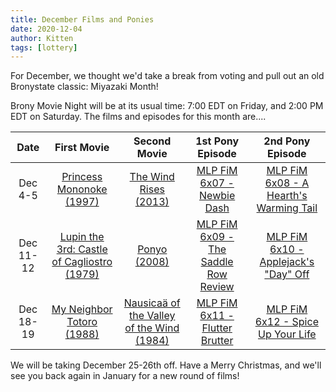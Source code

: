 ```yaml
---
title: December Films and Ponies
date: 2020-12-04
author: Kitten
tags: [lottery]
---
```


For December, we thought we'd take a break from voting and pull out an old Bronystate classic: Miyazaki Month!

Brony Movie Night will be at its usual time: 7:00 EDT on Friday, and 2:00 PM EDT on Saturday. The films and episodes for this month are....

| Date | First Movie | Second Movie | 1st Pony Episode | 2nd Pony Episode |
| :----------: | :---------------: | :---------------: | :---------------: | :---------------: | 
| Dec 4-5 | [Princess Mononoke (1997)][m1] | [The Wind Rises (2013)][m2] | [MLP FiM 6x07 - Newbie Dash][p1] | [MLP FiM 6x08 - A Hearth's Warming Tail][p2] |
| Dec 11-12 | [Lupin the 3rd: Castle of Cagliostro (1979)][m3] | [Ponyo (2008)][m4] | [MLP FiM 6x09 - The Saddle Row Review][p3] | [MLP FiM 6x10 - Applejack's "Day" Off][p4] |
| Dec 18-19 | [My Neighbor Totoro (1988)][m5] | [Nausicaä of the Valley of the Wind (1984)][m6] | [MLP FiM 6x11 - Flutter Brutter][p5] | [MLP FiM 6x12 - Spice Up Your Life][p6] |

We will be taking December 25-26th off.  Have a Merry Christmas, and we'll see you back again in January for a new round of films!

[m1]: https://www.imdb.com/title/tt0119698/
[m2]: https://www.imdb.com/title/tt2013293/
[m3]: https://www.imdb.com/title/tt0079833/
[m4]: https://www.imdb.com/title/tt0876563/
[m5]: https://www.imdb.com/title/tt0096283/
[m6]: https://www.imdb.com/title/tt0087544/
[p1]: https://www.imdb.com/title/tt5524260/
[p2]: https://www.imdb.com/title/tt5524262/
[p3]: https://www.imdb.com/title/tt5347354/
[p4]: https://www.imdb.com/title/tt5524264/
[p5]: https://www.imdb.com/title/tt5524266/
[p6]: https://www.imdb.com/title/tt5524270/
